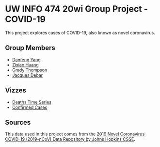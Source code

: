 # UW INFO 474 20wi Group Project - COVID-19

This project explores cases of COVID-19, also known as novel coronavirus.

## Group Members

- [Danfeng Yang](https://github.com/ydf1014)
- [Zixiao Huang](https://github.com/zixiao0625)
- [Grady Thompson](https://github.com/gradyat)
- [Jacques Debar](https://github.com/jacquesdebar)

## Vizzes

- [Deaths Time Series](deaths-time-series.html)
- [Confirmed Cases](confirmed-cases.html)

## Sources

This data used in this project comes from the [2019 Novel Coronavirus COVID-19 (2019-nCoV) Data Repository by Johns Hopkins CSSE](https://github.com/CSSEGISandData/COVID-19).
